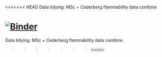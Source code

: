 <<<<<<< HEAD
Data tidying: MSc + Cederberg flammability data combine

[![Binder](https://mybinder.org/badge_logo.svg)](https://mybinder.org/v2/gh/samukelisiwem/01msc_cederberg_CombinedFlamm.git/HEAD)
=======
Data tidying: MSc + Cederberg flammability data combine
>>>>>>> master
